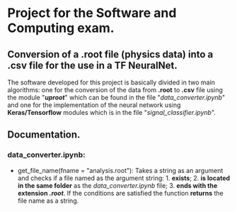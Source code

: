 # Project for the Software and Computing exam.

## Conversion of a .root file (physics data) into a .csv file for the use in a TF NeuralNet.

The software developed for this project is basically divided in two main algorithms: one for the conversion of the data from **.root** to **.csv** file using the module "***uproot***" which can be found in the file "*data_converter.ipynb*" and one for the implementation of the neural network using **Keras/Tensorflow** modules which is in the file "*signal_classifier.ipynb*".

## Documentation.

### **data_converter.ipynb**:

- get_file_name(fname = "analysis.root"):
	Takes a string as an argument and checks if a file named as the argument string:
		1. **exists**;
		2. **is located in the same folder** as the *data_converter.ipynb* file;
		3. **ends with the extension *.root***.
	If the conditions are satisfied the function **returns** the file name as a string.
